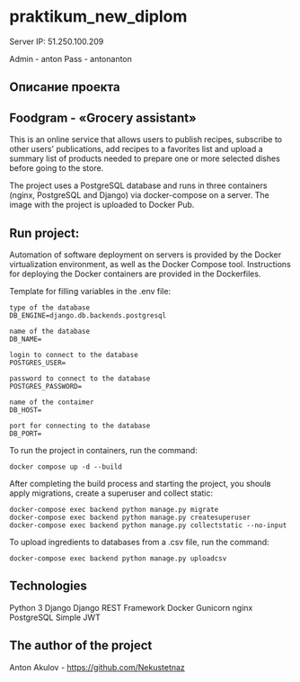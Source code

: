 # praktikum_new_diplom

Server IP: 51.250.100.209

Admin - anton
Pass - antonanton

## Описание проекта
## Foodgram - «Grocery assistant»
This is an online service that allows users to publish recipes, subscribe to other users' publications, add recipes to a favorites list and upload a summary list of products needed to prepare one or more selected dishes before going to the store.

The project uses a PostgreSQL database and runs in three containers (nginx, PostgreSQL and Django) via docker-compose on a server. The image with the project is uploaded to Docker Pub.

## Run project:
Automation of software deployment on servers is provided by the Docker virtualization environment, as well as the Docker Compose tool.
Instructions for deploying the Docker containers are provided in the Dockerfiles.

Template for filling variables in the .env file:
```
type of the database
DB_ENGINE=django.db.backends.postgresql

name of the database
DB_NAME=

login to connect to the database
POSTGRES_USER=

password to connect to the database
POSTGRES_PASSWORD=

name of the contaimer
DB_HOST=

port for connecting to the database
DB_PORT=
```

To run the project in containers, run the command:
```
docker compose up -d --build
```

After completing the build process and starting the project, you shoulв apply migrations, create a superuser and collect static:
```
docker-compose exec backend python manage.py migrate
docker-compose exec backend python manage.py createsuperuser
docker-compose exec backend python manage.py collectstatic --no-input
```

To upload ingredients to databases from a .csv file, run the command:
```
docker-compose exec backend python manage.py uploadcsv
```

## Technologies
Python 3
Django
Django REST Framework
Docker
Gunicorn
nginx
PostgreSQL
Simple JWT

## The author of the project
Anton Akulov - https://github.com/Nekustetnaz
